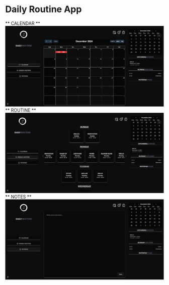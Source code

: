 # Daily Routine App

** CALENDAR **
![preview 1](/public/images/1.png)
** ROUTINE **
![preview 1](/public/images/2.png)
** NOTES **
![preview 1](/public/images/3.png)
